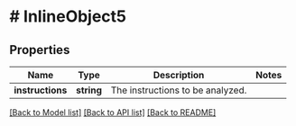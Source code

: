 # # InlineObject5

## Properties

Name | Type | Description | Notes
------------ | ------------- | ------------- | -------------
**instructions** | **string** | The instructions to be analyzed. | 

[[Back to Model list]](../../README.md#documentation-for-models) [[Back to API list]](../../README.md#documentation-for-api-endpoints) [[Back to README]](../../README.md)


